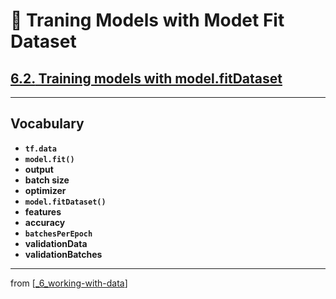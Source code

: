 # 🧮 Traning Models with Modet Fit Dataset

## [**6.2.** Training models with model.fitDataset](https://livebook.manning.com/book/deep-learning-with-javascript/chapter-6/73)

---

## **Vocabulary**

- **`tf.data`**
- **`model.fit()`**
- **output**
- **batch size**
- **optimizer**
- **`model.fitDataset()`**
- **features**
- **accuracy**
- **`batchesPerEpoch`**
- **validationData**
- **validationBatches**

---

from [[_6_working-with-data]]

[//begin]: # "Autogenerated link references for markdown compatibility"
[_6_working-with-data]: ../_6_working-with-data.md "🧮 Working with Data"
[//end]: # "Autogenerated link references"
